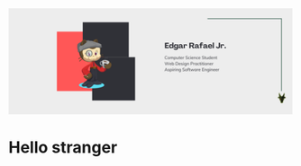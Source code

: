 <picture>
  <source media="(prefers-color-scheme: dark)" srcset="coverphotodark.png" >
  <source media="(prefers-color-scheme: light)" srcset="coverphotolight.png">
  <img alt="cover photo" src="coverphotodark.png">
</picture>

# Hello stranger





<!---
usergaia/usergaia is a ✨ special ✨ repository because its `README.md` (this file) appears on your GitHub profile.
You can click the Preview link to take a look at your changes.
--->
